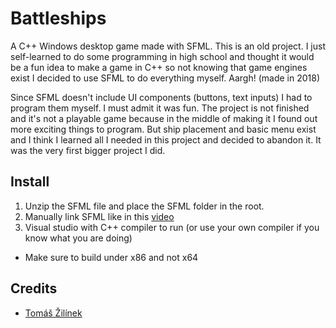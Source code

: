 # Battleships

A C++ Windows desktop game made with SFML. This is an old project. I just self-learned to do some programming in high school and thought it would be a fun idea to make a game in C++ so not knowing that game engines exist I decided to use SFML to do everything myself. Aargh! (made in 2018)

Since SFML doesn't include UI components (buttons, text inputs) I had to program them myself. I must admit it was fun. The project is not finished and it's not a playable game because in the middle of making it I found out more exciting things to program. But ship placement and basic menu exist and I think I learned all I needed in this project and decided to abandon it. It was the very first bigger project I did.

## Install

1. Unzip the SFML file and place the SFML folder in the root.
2. Manually link SFML like in this [video](https://youtu.be/yEiZalvDOj4?si=K4HHl0B0l9rvDUVq)
3. Visual studio with C++ compiler to run (or use your own compiler if you know what you are doing)
  - Make sure to build under x86 and not x64

## Credits

- [Tomáš Žilínek](https://www.linkedin.com/in/tomaszilinek)
